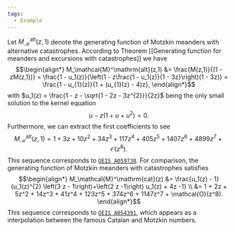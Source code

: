 ```yaml
---
tags:
  - Example
---
```

Let $M_\mathcal{M}^\mathrm{alt}(z,1)$ denote the generating function of Motzkin meanders with alternative catastrophes.
According to Theorem [[Generating function for meanders and excursions with catastrophes]] we have 
$$\begin{align*} 
M_\mathcal{M}^\mathrm{alt}(z,1) &= \frac{M(z,1)}{(1 - zM(z,1))} = \frac{1 - u_1(z)}{\left(1 - z\frac{1 - u_1(z)}{1 - 3z}\right)(1 - 3z)} = \frac{1 - u_{1}(z)}{1 + (u_{1}(z) - 4)z}, 
\end{align*}$$
with $u_1(z) = \frac{1 - z - \sqrt{1 - 2z - 3z^{2}}}{2z}$ being the only small solution to the kernel equation 
$$
u - z(1 + u + u^2) = 0.
$$
Furthermore, we can extract the first coefficients to see 
$$
M_\mathcal{M}^\mathrm{alt}(z,1) = 
1 + 3z + 10z^{2} + 34z^{3} + 117z^{4} + 405z^{5} + 1407z^{6} + 4899z^{7} + \mathcal{O}(z^{8}).
$$
This sequence corresponds to [$\texttt{OEIS A059738}$](https://oeis.org/A059738).
For comparison, the generating function of Motzkin meanders with catastrophes satisfies
$$\begin{align*}
M_\mathcal{M}^\mathrm{cat}(z) &= \frac{u_1(z) - 1}{u_1(z)^{2} \left(3 z - 1\right)+\left(2 z -1\right) u_1(z) + 4z -1} \\
&= 1 + 2z + 5z^2 + 14z^3 + 41z^4 + 123z^5 + 374z^6 + 1147z^7 + \mathcal{O}(z^8).
\end{align*}$$
This sequence corresponds to [$\texttt{OEIS A054391}$](https://oeis.org/A054391), which appears as a interpolation between the famous Catalan and Motzkin numbers.
